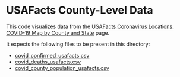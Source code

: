 # USAFacts County-Level Data

This code visualizes data from the [USAFacts Coronavirus Locations: COVID-19 Map
by County and State] page.

[USAFacts Coronavirus Locations: COVID-19 Map by County and State]: https://usafacts.org/visualizations/coronavirus-covid-19-spread-map/

It expects the following files to be present in this directory:

*   [covid_confirmed_usafacts.csv](https://usafactsstatic.blob.core.windows.net/public/data/covid-19/covid_confirmed_usafacts.csv)
*   [covid_deaths_usafacts.csv](https://usafactsstatic.blob.core.windows.net/public/data/covid-19/covid_deaths_usafacts.csv)
*   [covid_county_population_usafacts.csv](https://usafactsstatic.blob.core.windows.net/public/data/covid-19/covid_county_population_usafacts.csv)
